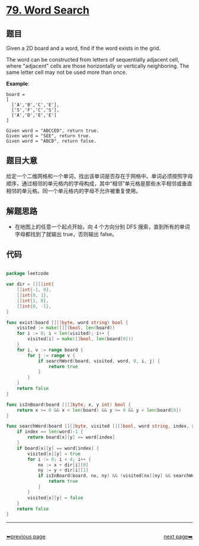 # [79. Word Search](https://leetcode.com/problems/word-search/)


## 题目

Given a 2D board and a word, find if the word exists in the grid.

The word can be constructed from letters of sequentially adjacent cell, where "adjacent" cells are those horizontally or vertically neighboring. The same letter cell may not be used more than once.

**Example**:

    board =
    [
      ['A','B','C','E'],
      ['S','F','C','S'],
      ['A','D','E','E']
    ]
    
    Given word = "ABCCED", return true.
    Given word = "SEE", return true.
    Given word = "ABCB", return false.

## 题目大意

给定一个二维网格和一个单词，找出该单词是否存在于网格中。单词必须按照字母顺序，通过相邻的单元格内的字母构成，其中“相邻”单元格是那些水平相邻或垂直相邻的单元格。同一个单元格内的字母不允许被重复使用。



## 解题思路

- 在地图上的任意一个起点开始，向 4 个方向分别 DFS 搜索，直到所有的单词字母都找到了就输出 true，否则输出 false。

## 代码

```go

package leetcode

var dir = [][]int{
	[]int{-1, 0},
	[]int{0, 1},
	[]int{1, 0},
	[]int{0, -1},
}

func exist(board [][]byte, word string) bool {
	visited := make([][]bool, len(board))
	for i := 0; i < len(visited); i++ {
		visited[i] = make([]bool, len(board[0]))
	}
	for i, v := range board {
		for j := range v {
			if searchWord(board, visited, word, 0, i, j) {
				return true
			}
		}
	}
	return false
}

func isInBoard(board [][]byte, x, y int) bool {
	return x >= 0 && x < len(board) && y >= 0 && y < len(board[0])
}

func searchWord(board [][]byte, visited [][]bool, word string, index, x, y int) bool {
	if index == len(word)-1 {
		return board[x][y] == word[index]
	}
	if board[x][y] == word[index] {
		visited[x][y] = true
		for i := 0; i < 4; i++ {
			nx := x + dir[i][0]
			ny := y + dir[i][1]
			if isInBoard(board, nx, ny) && !visited[nx][ny] && searchWord(board, visited, word, index+1, nx, ny) {
				return true
			}
		}
		visited[x][y] = false
	}
	return false
}

```



----------------------------------------------
<div style="display: flex;justify-content: space-between;align-items: center;">
<p><a href="https://books.halfrost.com/leetcode/ChapterFour/0001~0099/0078.Subsets/">⬅️previous page</a></p>
<p><a href="https://books.halfrost.com/leetcode/ChapterFour/0001~0099/0080.Remove-Duplicates-from-Sorted-Array-II/">next page➡️</a></p>
</div>
